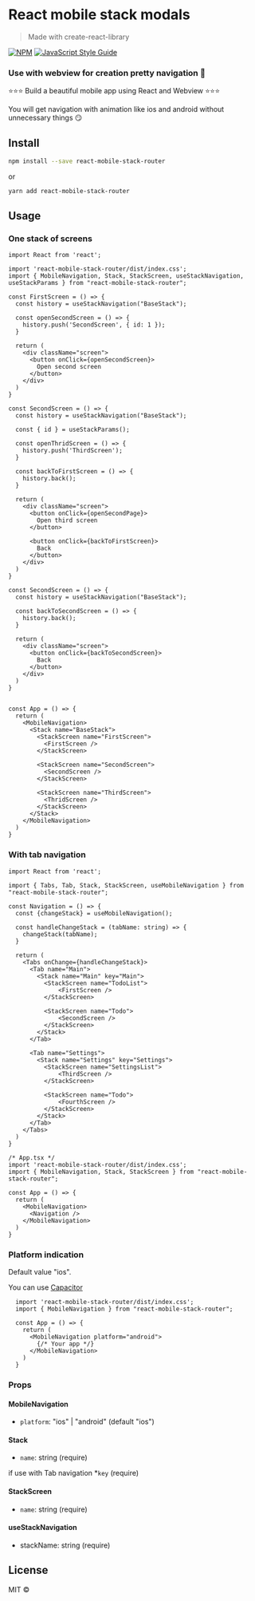 # React mobile stack modals

> Made with create-react-library

[![NPM](https://img.shields.io/npm/v/react-mobile-stack-modals.svg)](https://www.npmjs.com/package/react-mobile-stack-modals) [![JavaScript Style Guide](https://img.shields.io/badge/code_style-standard-brightgreen.svg)](https://standardjs.com)

### Use with webview for creation pretty navigation 📱

⭐️⭐️⭐️ Build a beautiful mobile app using React and Webview ⭐️⭐️⭐️

You will get navigation with animation like ios and android without unnecessary things 😏

## Install

```bash
npm install --save react-mobile-stack-router
```
or

```bash
yarn add react-mobile-stack-router
```
## Usage

### One stack of screens

```tsx
import React from 'react';

import 'react-mobile-stack-router/dist/index.css';
import { MobileNavigation, Stack, StackScreen, useStackNavigation, useStackParams } from "react-mobile-stack-router";

const FirstScreen = () => {
  const history = useStackNavigation("BaseStack");

  const openSecondScreen = () => {
    history.push('SecondScreen', { id: 1 });
  }

  return (
    <div className="screen">
      <button onClick={openSecondScreen}>
        Open second screen
      </button>
    </div>  
  )
}

const SecondScreen = () => {
  const history = useStackNavigation("BaseStack");

  const { id } = useStackParams();

  const openThridScreen = () => {
    history.push('ThirdScreen');
  }

  const backToFirstScreen = () => {
    history.back();
  }

  return (
    <div className="screen">
      <button onClick={openSecondPage}>
        Open third screen
      </button>

      <button onClick={backToFirstScreen}>
        Back
      </button>
    </div>  
  )
}

const SecondScreen = () => {
  const history = useStackNavigation("BaseStack");

  const backToSecondScreen = () => {
    history.back();
  }

  return (
    <div className="screen">
      <button onClick={backToSecondScreen}>
        Back
      </button>
    </div>  
  )
}


const App = () => {
  return (
    <MobileNavigation>
      <Stack name="BaseStack">
        <StackScreen name="FirstScreen">
          <FirstScreen />
        </StackScreen>

        <StackScreen name="SecondScreen">
          <SecondScreen />
        </StackScreen>

        <StackScreen name="ThirdScreen">
          <ThridScreen />
        </StackScreen>
      </Stack>
    </MobileNavigation>
  )
}
```

### With tab navigation

```tsx
import React from 'react';

import { Tabs, Tab, Stack, StackScreen, useMobileNavigation } from "react-mobile-stack-router";

const Navigation = () => {
  const {changeStack} = useMobileNavigation();

  const handleChangeStack = (tabName: string) => {
    changeStack(tabName);
  }

  return (
    <Tabs onChange={handleChangeStack}>
      <Tab name="Main"> 
        <Stack name="Main" key="Main">
          <StackScreen name="TodoList">
              <FirstScreen />
          </StackScreen>

          <StackScreen name="Todo">
              <SecondScreen />
          </StackScreen>
        </Stack>
      </Tab>

      <Tab name="Settings">
        <Stack name="Settings" key="Settings">
          <StackScreen name="SettingsList">
              <ThirdScreen />
          </StackScreen>

          <StackScreen name="Todo">
              <FourthScreen />
          </StackScreen>
        </Stack>
      </Tab>
    </Tabs>
  )
}

/* App.tsx */
import 'react-mobile-stack-router/dist/index.css';
import { MobileNavigation, Stack, StackScreen } from "react-mobile-stack-router";

const App = () => {
  return (
    <MobileNavigation>
      <Navigation />
    </MobileNavigation>
  )
}
```

### Platform indication

Default value "ios".

You can use [Capacitor]()

```tsx
  import 'react-mobile-stack-router/dist/index.css';
  import { MobileNavigation } from "react-mobile-stack-router";

  const App = () => {
    return (
      <MobileNavigation platform="android">
        {/* Your app */}
      </MobileNavigation>
    )
  }
```

### Props
#### MobileNavigation
* ``platform``: "ios" | "android" (default "ios")

#### Stack
* ``name``: string (require)

if use with Tab navigation
*``key`` (require)

#### StackScreen
* ``name``: string (require)

#### useStackNavigation
* stackName: string (require) 

## License

MIT © [](https://github.com/)